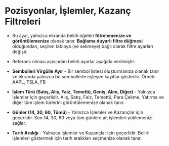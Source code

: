# **Pozisyonlar, İşlemler, Kazanç Filtreleri**

- Bu ayar, yalnızca ekranda belirli öğeleri **filtrelemenize ve görüntülemenize** olanak tanır. **Bağlama duyarlı filtre düğmesi** olduğundan, seçilen tabloya (ve sekmeye) bağlı olarak filtre ayarları değişir.
- Referans olması açısından belirli ayarlar aşağıda verilmiştir:

- **Sembolleri Virgülle Ayır** - Bir sembol listesi oluşturmanıza olanak tanır ve ekranda yalnızca bu sembollerle eşleşen kayıtlar gösterilir. Örnek: AAPL, TSLA, FB
- **İşlem Türü (Satış, Alış, Faiz, Temettü, Geniş, Alım, Diğer)** - Yalnızca İşlemler için geçerlidir. Alış, Satış, Faiz, Temettü, Para Çekme, Yatırma ve diğer tüm işlem türlerini görüntülemenize olanak tanır.
- **Günler (14, 30, 60, Tümü)** - Yalnızca İşlemler ve Kazançlar için geçerlidir. Son 14, 30, 60 veya tüm günlere ait işlemleri yüklemenizi sağlar.
- **Tarih Aralığı** - Yalnızca İşlemler ve Kazançlar için geçerlidir. Belirli işlemleri göstermek için tarih aralıkları seçmenize olanak tanır.
